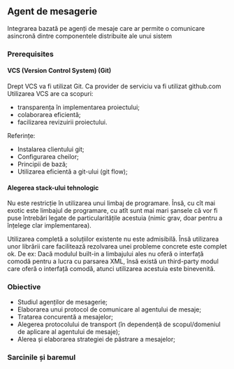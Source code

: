 ## Agent de mesagerie

Integrarea bazată pe agenți de mesaje care ar permite o comunicare asincronă
dintre componentele distribuite ale unui sistem

### Prerequisites

#### VCS (Version Control System) (Git)

Drept VCS va fi utilizat Git. Ca provider de serviciu va fi utilizat github.com
Utilizarea VCS are ca scopuri:
- transparența în implementarea proiectului;
- colaborarea eficientă;
- facilizarea revizuirii proiectului.

Referințe:
- Instalarea clientului git;
- Configurarea cheilor;
- Principii de bază;
- Utilizarea eficientă a git-ului (git flow);

#### Alegerea stack-ului tehnologic

Nu este restricție în utilizarea unui limbaj de programare.
Însă, cu cît mai exotic este limbajul de programare,
cu atît sunt mai mari șansele că vor fi puse întrebări legate de particularitățile acestuia
(nimic grav, doar pentru a înțelege clar implementarea).

Utilizarea completă a soluțiilor existente nu este admisibilă.
Însă utilizarea unor librării care facilitează rezolvarea unei
probleme concrete este complet ok.
De ex: Dacă modulul built-in a limbajului ales nu oferă o interfață comodă pentru a lucra cu
parsarea XML, însă există un third-party modul care oferă o interfață comodă, atunci utilizarea acestuia este binevenită.

### Obiective

- Studiul agenților de mesagerie;
- Elaborarea unui protocol de comunicare al agentului de mesaje;
- Tratarea concurentă a mesajelor;
- Alegerea protocolului de transport (în dependență de scopul/domeniul de aplicare al agentului de mesaje);
- Alerea și elaborarea strategiei de păstrare a mesajelor;

### Sarcinile și baremul
